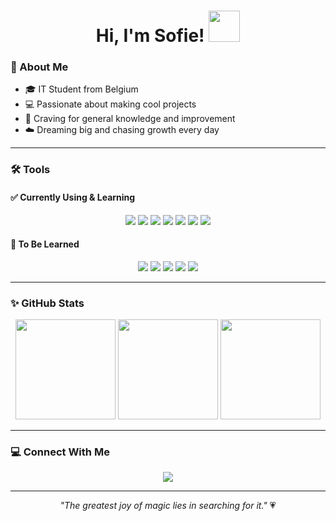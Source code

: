 
<p align="center">
  <h1 align="center">Hi, I'm Sofie!  <img src="https://media.giphy.com/media/hvRJCLFzcasrR4ia7z/giphy.gif" height="50"/></h1> 
  
</p>




### 🌸 About Me  
- 🎓 IT Student from Belgium 
- 💻 Passionate about making cool projects 
- 🌱 Craving for general knowledge and improvement  
- ☁️ Dreaming big and chasing growth every day  


---

### 🛠️ Tools 
#### ✅ Currently Using & Learning
<p align="center">
  <img src="https://img.shields.io/badge/C%23-239120?style=for-the-badge&logo=c-sharp&logoColor=white"/>
  <img src="https://img.shields.io/badge/HTML5-E34F26?style=for-the-badge&logo=html5&logoColor=white"/>
  <img src="https://img.shields.io/badge/CSS3-1572B6?style=for-the-badge&logo=css3&logoColor=white"/>
  <img src="https://img.shields.io/badge/JavaScript-323330?style=for-the-badge&logo=javascript&logoColor=F7DF1E"/>
  <img src="https://img.shields.io/badge/Node.js-43853D?style=for-the-badge&logo=node.js&logoColor=white"/>
  <img src="https://img.shields.io/badge/Express.js-000000?style=for-the-badge&logo=express&logoColor=white"/>
  <img src="https://img.shields.io/badge/SQLite-003B57?style=for-the-badge&logo=sqlite&logoColor=white"/>
</p>

#### 🌱 To Be Learned 
<p align="center">
  <img src="https://img.shields.io/badge/Python-3776AB?style=for-the-badge&logo=python&logoColor=white"/>
  <img src="https://img.shields.io/badge/C++-00599C?style=for-the-badge&logo=c%2B%2B&logoColor=white"/>
  <img src="https://img.shields.io/badge/TypeScript-007ACC?style=for-the-badge&logo=typescript&logoColor=white"/>
  <img src="https://img.shields.io/badge/React-20232A?style=for-the-badge&logo=react&logoColor=61DAFB"/>
  <img src="https://img.shields.io/badge/PHP-777BB4?style=for-the-badge&logo=php&logoColor=white"/>
</p>

---

### ✨ GitHub Stats 
<p align="center">
  <img src="https://github-readme-streak-stats.herokuapp.com/?user=fieso170&theme=dracula" height="160"/>
  <img src="https://gifdb.com/images/high/cute-frieren-hands-on-chin-e04vjg8ov2iur310.webp" height="160"/>
  <img src="https://github-readme-stats.vercel.app/api/top-langs/?username=fieso170&layout=compact&theme=dracula" height="160"/>
</p>

---

### 💻 Connect With Me

<p align="center">
  <a href="https://discord.com/users/842437395324600321">
    <img src="https://img.shields.io/badge/Discord-%237289DA.svg?style=for-the-badge&logo=discord&logoColor=white"/>
  </a>
</p>

---

<p align="center"><i>"The greatest joy of magic lies in searching for it."</i> 💗</p>

